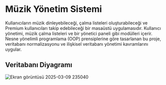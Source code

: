 # Müzik Yönetim Sistemi
Kullanıcıların müzik dinleyebileceği, çalma listeleri oluşturabileceği ve Premium kullanıcıları takip edebileceği bir masaüstü uygulamasıdır. 
Kullanıcı yönetimi, müzik çalma listeleri ve bir yönetici paneli gibi modülleri içerir. Nesne yönelimli programlama (OOP) 
prensiplerine göre tasarlanan bu proje, veritabanı normalizasyonu ve ilişkisel veritabanı yönetimi kavramlarını uygular.

## Veritabanı Diyagramı
![Ekran görüntüsü 2025-03-09 235040](https://github.com/user-attachments/assets/a2638046-56b3-4044-9ec5-d631e1ae6009)
